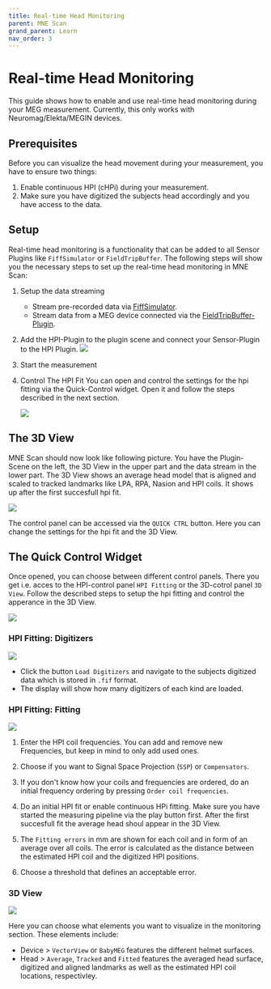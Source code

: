 ```yaml
---
title: Real-time Head Monitoring
parent: MNE Scan
grand_parent: Learn
nav_order: 3
---
```

# Real-time Head Monitoring

This guide shows how to enable and use real-time head monitoring during your MEG measurement. Currently, this only works with Neuromag/Elekta/MEGIN devices.

## Prerequisites

Before you can visualize the head movement during your measurement, you have to ensure two things:

1. Enable continuous HPI (cHPi) during your measurement.
2. Make sure you have digitized the subjects head accordingly and you have access to the data. 

## Setup

Real-time head monitoring is a functionality that can be added to all Sensor Plugins like `FiffSimulator` or `FieldTripBuffer`. The following steps will show you the necessary steps to set up the real-time head monitoring in MNE Scan: 

1. Setup the data streaming
    * Stream pre-recorded data via [FiffSimulator](/prerecordeddata.md).
    * Stream data from a MEG device connected via the [FieldTripBuffer-Plugin](../development/ftbufferplugin.md).

2. Add the HPI-Plugin to the plugin scene and connect your Sensor-Plugin to the HPI Plugin.
   ![](../../images/hpi/mne_scan_hpi_plugin.png)

3. Start the measurement

4. Control The HPI Fit
    You can open and control the settings for the hpi fitting via the Quick-Control widget. Open it and follow the steps described in the next section.

    ![](../../images/mne_scan_open_quick.png)

## The 3D View

MNE Scan should now look like following picture. You have the Plugin-Scene on the left, the 3D View in the upper part and the data stream in the lower part. The 3D View shows an average head model that is aligned and scaled to tracked landmarks like LPA, RPA, Nasion and HPI coils. It shows up after the first succesfull hpi fit. 

![](../../images/hpi/mne_scan_hpi_3D.png)

The control panel can be accessed via the `QUICK CTRL`  button. Here you can change the settings for the hpi fit and the 3D View. 

## The Quick Control Widget
Once opened, you can choose between different control panels. There you get i.e. acces to the HPI-control panel `HPI Fitting` or the 3D-cotrol panel `3D View`. Follow the described steps to setup the hpi fitting and control the apperance in the 3D View.

![](../../images/hpi/mne_scan_quick.png)

### HPI Fitting: Digitizers

![](../../images/hpi/mne_scan_hpi_load.png)

* Click the button `Load Digitizers` and navigate to the subjects digitized data which is stored in `.fif` format.  
* The display will show how many digitizers of each kind are loaded. 

### HPI Fitting: Fitting

![](../../images/hpi/mne_scan_hpi_fit.png)

1. Enter the HPI coil frequencies. You can add and remove new Frequencies, but keep in mind to only add used ones. 

2. Choose if you want to Signal Space Projection (`SSP`) or `Compensators`.

3. If you don't know how your coils and frequencies are ordered, do an initial frequency ordering by pressing `Order coil frequencies`.

4. Do an initial HPI fit or enable continuous HPi fitting. Make sure you have started the measuring pipeline via the play button first. After the first succesfull fit the average head shoul appear in the 3D View.

4. The `Fitting errors` in mm are shown for each coil and in form of an average over all coils. The error is calculated as the distance between the estimated HPI coil and the digitized HPI positions.

5. Choose a threshold that defines an acceptable error. 

### 3D View

![](../../images/hpi/mne_scan_hpi_control.png)

Here you can choose what elements you want to visualize in the monitoring section. These elements include:

 * Device > `VectorView` or `BabyMEG` features the different helmet surfaces.
 * Head > `Average`, `Tracked` and `Fitted` features the averaged head surface, digitized and aligned landmarks as well as the estimated HPI coil locations, respectivley.